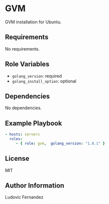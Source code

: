 # GVM

GVM installation for Ubuntu.

## Requirements

No requirements.

## Role Variables

- `golang_version`: required
- `golang_install_option`: optional

## Dependencies

No dependencies.

## Example Playbook

```yml
- hosts: servers
  roles:
     - { role: gvm,  golang_version: "1.8.1" }
```

## License

MIT

## Author Information

Ludovic Fernandez

